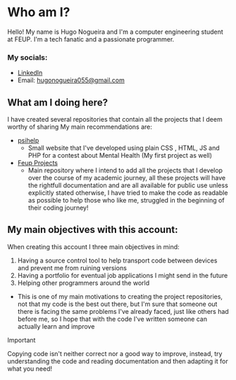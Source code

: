 # Who am I?
Hello! My name is Hugo Nogueira and I'm a computer engineering student at FEUP.
I'm a tech fanatic and a passionate programmer.
### My socials:
- [LinkedIn](https://www.linkedin.com/in/hugo-nogueira555)
- Email: hugonogueira055@gmail.com
## What am I doing here?
I have created several repositories that contain all the projects that I deem worthy of sharing
My main recommendations are:
- [psihelp](https://github.com/HugoNogueira05/PsiHelp)
  - Small website that I've developed using plain CSS , HTML, JS and PHP for a contest about Mental Health (My first project as well)
- [Feup Projects](https://github.com/HugoNogueira05/FEUP-Projects)
  - Main repository where I intend to add all the projects that I develop over the course of my academic journey, all these projects will have the rightfull documentation and are all available for public use unless explicitly stated otherwise, I have tried to make the code as readable as possible to help those who like me, struggled in the beginning of their coding journey!
## My main objectives with this account:
When creating this account I three main objectives in mind:
1. Having a source control tool to help transport code between devices and prevent me from ruining versions
2. Having a portfolio for eventual job applications I might send in the future
3. Helping other programmers around the world
  - This is one of my main motivations to creating the project repositories, not that my code is the best out there, but I'm sure that someone out there is facing the same problems I've already faced, just like others had before me, so I hope that with the code I've written someone can actually learn and improve
> [!IMPORTANT]
> Copying code isn't neither correct nor a good way to improve, instead, try understanding the code and reading documentation and then adapting it for what you need!
